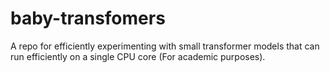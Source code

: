 # baby-transfomers
A repo for efficiently experimenting with small transformer models that can run efficiently on a single CPU core (For academic purposes).
